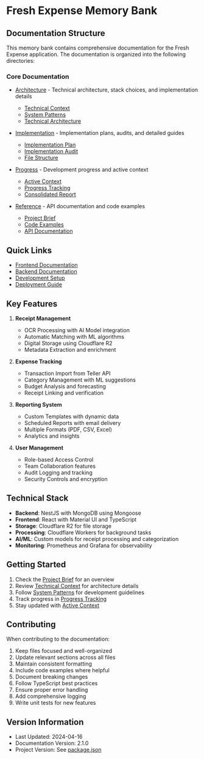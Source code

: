# Fresh Expense Memory Bank

## Documentation Structure

This memory bank contains comprehensive documentation for the Fresh Expense application. The documentation is organized into the following directories:

### Core Documentation

- [Architecture](./architecture/README.md) - Technical architecture, stack choices, and implementation details

  - [Technical Context](./architecture/technical-context.md)
  - [System Patterns](./architecture/system-patterns.md)
  - [Technical Architecture](./architecture/technical-architecture.md)

- [Implementation](./implementation/README.md) - Implementation plans, audits, and detailed guides

  - [Implementation Plan](./implementation/plan.md)
  - [Implementation Audit](./implementation/audit.md)
  - [File Structure](./implementation/file-structure.md)

- [Progress](./progress/README.md) - Development progress and active context

  - [Active Context](./progress/active-context.md)
  - [Progress Tracking](./progress/tracking.md)
  - [Consolidated Report](./progress/consolidated-report.md)

- [Reference](./reference/README.md) - API documentation and code examples
  - [Project Brief](./reference/project-brief.md)
  - [Code Examples](./reference/code-examples.md)
  - [API Documentation](./reference/api.md)

## Quick Links

- [Frontend Documentation](../apps/frontend/README.md)
- [Backend Documentation](../apps/backend/README.md)
- [Development Setup](../docs/development.md)
- [Deployment Guide](../docs/deployment.md)

## Key Features

1. **Receipt Management**

   - OCR Processing with AI Model integration
   - Automatic Matching with ML algorithms
   - Digital Storage using Cloudflare R2
   - Metadata Extraction and enrichment

2. **Expense Tracking**

   - Transaction Import from Teller API
   - Category Management with ML suggestions
   - Budget Analysis and forecasting
   - Receipt Linking and verification

3. **Reporting System**

   - Custom Templates with dynamic data
   - Scheduled Reports with email delivery
   - Multiple Formats (PDF, CSV, Excel)
   - Analytics and insights

4. **User Management**
   - Role-based Access Control
   - Team Collaboration features
   - Audit Logging and tracking
   - Security Controls and encryption

## Technical Stack

- **Backend**: NestJS with MongoDB using Mongoose
- **Frontend**: React with Material UI and TypeScript
- **Storage**: Cloudflare R2 for file storage
- **Processing**: Cloudflare Workers for background tasks
- **AI/ML**: Custom models for receipt processing and categorization
- **Monitoring**: Prometheus and Grafana for observability

## Getting Started

1. Check the [Project Brief](./reference/project-brief.md) for an overview
2. Review [Technical Context](./architecture/technical-context.md) for architecture details
3. Follow [System Patterns](./architecture/system-patterns.md) for development guidelines
4. Track progress in [Progress Tracking](./progress/tracking.md)
5. Stay updated with [Active Context](./progress/active-context.md)

## Contributing

When contributing to the documentation:

1. Keep files focused and well-organized
2. Update relevant sections across all files
3. Maintain consistent formatting
4. Include code examples where helpful
5. Document breaking changes
6. Follow TypeScript best practices
7. Ensure proper error handling
8. Add comprehensive logging
9. Write unit tests for new features

## Version Information

- Last Updated: 2024-04-16
- Documentation Version: 2.1.0
- Project Version: See [package.json](../package.json)
